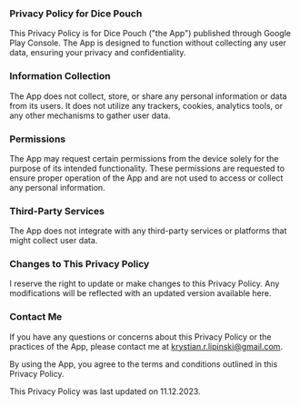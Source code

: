 ### Privacy Policy for Dice Pouch

This Privacy Policy is for Dice Pouch ("the App") published through Google Play Console. The App is designed to function without collecting any user data, ensuring your privacy and confidentiality.

### Information Collection

The App does not collect, store, or share any personal information or data from its users. It does not utilize any trackers, cookies, analytics tools, or any other mechanisms to gather user data.

### Permissions

The App may request certain permissions from the device solely for the purpose of its intended functionality. These permissions are requested to ensure proper operation of the App and are not used to access or collect any personal information.

### Third-Party Services

The App does not integrate with any third-party services or platforms that might collect user data.

### Changes to This Privacy Policy

I reserve the right to update or make changes to this Privacy Policy. Any modifications will be reflected with an updated version available here.

### Contact Me

If you have any questions or concerns about this Privacy Policy or the practices of the App, please contact me at krystian.r.lipinski@gmail.com.

By using the App, you agree to the terms and conditions outlined in this Privacy Policy.

This Privacy Policy was last updated on 11.12.2023.